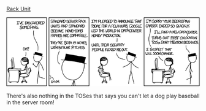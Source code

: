 [Rack Unit](https://xkcd.com/1439)

![Rack Unit](./random_comic.png)

There's also nothing in the TOSes that says you can't let a dog play baseball in the server room!

